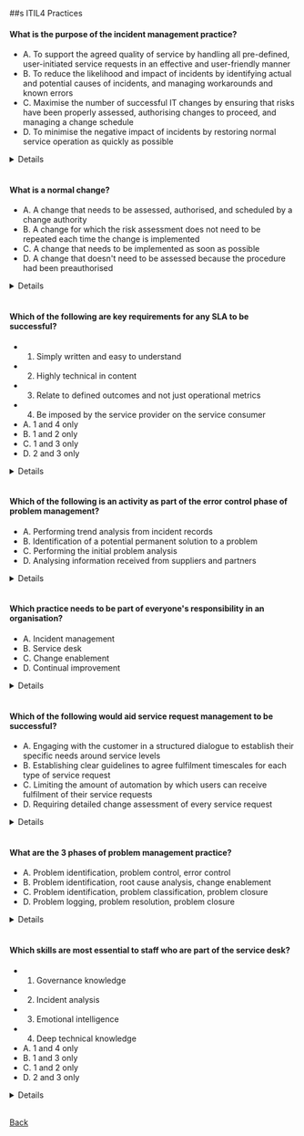 ##s ITIL4 Practices
#### What is the purpose of the incident management practice?
- A. To support the agreed quality of service by handling all pre-defined, user-initiated service requests in an effective and user-friendly manner
- B. To reduce the likelihood and impact of incidents by identifying actual and potential causes of incidents, and managing workarounds and known errors
- C. Maximise the number of successful IT changes by ensuring that risks have been properly assessed, authorising changes to proceed, and managing a change schedule
- D. To minimise the negative impact of incidents by restoring normal service operation as quickly as possible
<details>
  D. To minimise the negative impact of incidents by restoring normal service operation as quickly as possible
</details>
<br>

#### What is a normal change?
- A. A change that needs to be assessed, authorised, and scheduled by a change authority
- B. A change for which the risk assessment does not need to be repeated each time the change is implemented
- C. A change that needs to be implemented as soon as possible
- D. A change that doesn't need to be assessed because the procedure had been preauthorised
<details>
  A. A change that needs to be assessed, authorised, and scheduled by a change authority
</details>
<br>

#### Which of the following are key requirements for any SLA to be successful?
- 1) Simply written and easy to understand
- 2) Highly technical in content
- 3) Relate to defined outcomes and not just operational metrics
- 4) Be imposed by the service provider on the service consumer
- A. 1 and 4 only
- B. 1 and 2 only
- C. 1 and 3 only
- D. 2 and 3 only
<details>
  C. 1 and 3 only
</details>
<br>

#### Which of the following is an activity as part of the error control phase of problem management?
- A. Performing trend analysis from incident records
- B. Identification of a potential permanent solution to a problem
- C. Performing the initial problem analysis
- D. Analysing information received from suppliers and partners
<details>
  B. Identification of a potential permanent solution to a problem
</details>
<br>

#### Which practice needs to be part of everyone's responsibility in an organisation?
- A. Incident management
- B. Service desk
- C. Change enablement
- D. Continual improvement
<details>
  D. Continual improvement
</details>
<br>

#### Which of the following would aid service request management to be successful?
- A. Engaging with the customer in a structured dialogue to establish their specific needs around service levels
- B. Establishing clear guidelines to agree fulfilment timescales for each type of service request
- C. Limiting the amount of automation by which users can receive fulfilment of their service requests
- D. Requiring detailed change assessment of every service request
<details>
  A. Engaging with the customer in a structured dialogue to establish their specific needs around service levels
</details>
<br>

#### What are the 3 phases of problem management practice?
- A. Problem identification, problem control, error control
- B. Problem identification, root cause analysis, change enablement
- C. Problem identification, problem classification, problem closure
- D. Problem logging, problem resolution, problem closure
<details>
  A. Problem identification, problem control, error control
</details>
<br>
         
#### Which skills are most essential to staff who are part of the service desk?
- 1) Governance knowledge
- 2) Incident analysis
- 3) Emotional intelligence
- 4) Deep technical knowledge
- A. 1 and 4 only
- B. 1 and 3 only
- C. 1 and 2 only
- D. 2 and 3 only
<details>
  D. 2 and 3 only
</details>
<br>

[Back](README.md)
